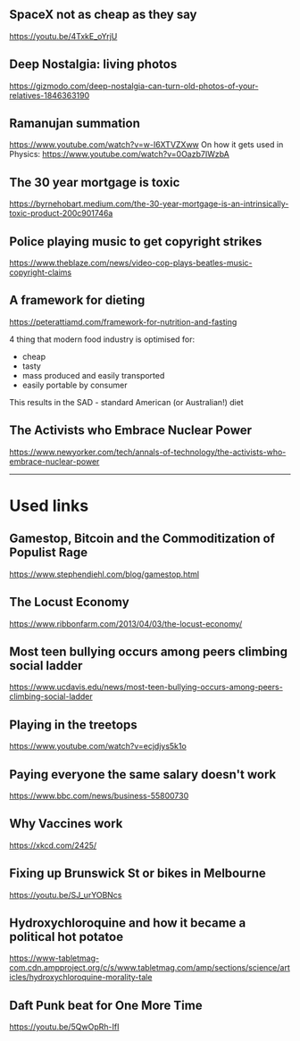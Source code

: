 


## SpaceX not as cheap as they say

https://youtu.be/4TxkE_oYrjU


## Deep Nostalgia: living photos

https://gizmodo.com/deep-nostalgia-can-turn-old-photos-of-your-relatives-1846363190

## Ramanujan summation

https://www.youtube.com/watch?v=w-I6XTVZXww
On how it gets used in Physics: https://www.youtube.com/watch?v=0Oazb7IWzbA

## The 30 year mortgage is toxic

https://byrnehobart.medium.com/the-30-year-mortgage-is-an-intrinsically-toxic-product-200c901746a

## Police playing music to get copyright strikes

https://www.theblaze.com/news/video-cop-plays-beatles-music-copyright-claims

## A framework for dieting

https://peterattiamd.com/framework-for-nutrition-and-fasting

4 thing that modern food industry is optimised for:
- cheap
- tasty
- mass produced and easily transported
- easily portable by consumer

This results in the SAD - standard American (or Australian!) diet

## The Activists who Embrace Nuclear Power

https://www.newyorker.com/tech/annals-of-technology/the-activists-who-embrace-nuclear-power

-----
# Used links

## Gamestop, Bitcoin and the Commoditization of Populist Rage

https://www.stephendiehl.com/blog/gamestop.html

## The Locust Economy

https://www.ribbonfarm.com/2013/04/03/the-locust-economy/


## Most teen bullying occurs among peers climbing social ladder

https://www.ucdavis.edu/news/most-teen-bullying-occurs-among-peers-climbing-social-ladder

## Playing in the treetops

https://www.youtube.com/watch?v=ecjdjys5k1o



## Paying everyone the same salary doesn't work

https://www.bbc.com/news/business-55800730

## Why Vaccines work

https://xkcd.com/2425/

## Fixing up Brunswick St or bikes in Melbourne

https://youtu.be/SJ_urYOBNcs

## Hydroxychloroquine and how it became a political hot potatoe

https://www-tabletmag-com.cdn.ampproject.org/c/s/www.tabletmag.com/amp/sections/science/articles/hydroxychloroquine-morality-tale

## Daft Punk beat for One More Time

https://youtu.be/5QwOpRh-IfI
